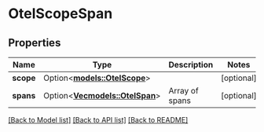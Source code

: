# OtelScopeSpan

## Properties

Name | Type | Description | Notes
------------ | ------------- | ------------- | -------------
**scope** | Option<[**models::OtelScope**](OtelScope.md)> |  | [optional]
**spans** | Option<[**Vec<models::OtelSpan>**](OtelSpan.md)> | Array of spans | [optional]

[[Back to Model list]](../README.md#documentation-for-models) [[Back to API list]](../README.md#documentation-for-api-endpoints) [[Back to README]](../README.md)


